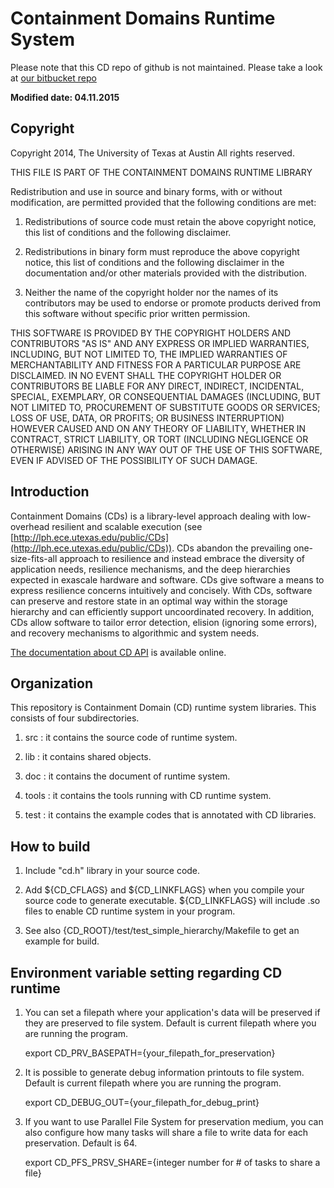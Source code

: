 # **Containment Domains Runtime System** #
Please note that this CD repo of github is not maintained. Please take a look at [our bitbucket repo](https://bitbucket.org/cdresilience/cdruntime/src/master/) 

**Modified date: 04.11.2015**

## **Copyright** ##
Copyright 2014, The University of Texas at Austin 
All rights reserved.

THIS FILE IS PART OF THE CONTAINMENT DOMAINS RUNTIME LIBRARY

Redistribution and use in source and binary forms, with or without
modification, are permitted provided that the following conditions are
met: 


1. Redistributions of source code must retain the above copyright
notice, this list of conditions and the following disclaimer. 


2. Redistributions in binary form must reproduce the above copyright
notice, this list of conditions and the following disclaimer in the
documentation and/or other materials provided with the distribution. 


3. Neither the name of the copyright holder nor the names of its
contributors may be used to endorse or promote products derived from
this software without specific prior written permission. 


THIS SOFTWARE IS PROVIDED BY THE COPYRIGHT HOLDERS AND CONTRIBUTORS
"AS IS" AND ANY EXPRESS OR IMPLIED WARRANTIES, INCLUDING, BUT NOT
LIMITED TO, THE IMPLIED WARRANTIES OF MERCHANTABILITY AND FITNESS
FOR A PARTICULAR PURPOSE ARE DISCLAIMED. IN NO EVENT SHALL THE
COPYRIGHT HOLDER OR CONTRIBUTORS BE LIABLE FOR ANY DIRECT, INDIRECT,
INCIDENTAL, SPECIAL, EXEMPLARY, OR CONSEQUENTIAL DAMAGES (INCLUDING,
BUT NOT LIMITED TO, PROCUREMENT OF SUBSTITUTE GOODS OR SERVICES;
LOSS OF USE, DATA, OR PROFITS; OR BUSINESS INTERRUPTION) HOWEVER
CAUSED AND ON ANY THEORY OF LIABILITY, WHETHER IN CONTRACT, STRICT
LIABILITY, OR TORT (INCLUDING NEGLIGENCE OR OTHERWISE) ARISING IN
ANY WAY OUT OF THE USE OF THIS SOFTWARE, EVEN IF ADVISED OF THE
POSSIBILITY OF SUCH DAMAGE.



## **Introduction** ##

Containment Domains (CDs) is a library-level approach dealing with low-overhead resilient and scalable execution (see [http://lph.ece.utexas.edu/public/CDs](http://lph.ece.utexas.edu/public/CDs)). CDs abandon the prevailing one-size-fits-all approach to resilience and instead embrace the diversity of application needs, resilience mechanisms, and the deep hierarchies expected in exascale hardware and software.  CDs give software a means to express resilience concerns intuitively and concisely.  With CDs, software can preserve and restore state in an optimal way within the storage hierarchy  and can efficiently support uncoordinated recovery.  In addition, CDs allow software to tailor error detection, elision (ignoring some errors), and recovery mechanisms to algorithmic and system needs.

[The documentation about CD API](http://lph.ece.utexas.edu/users/CDAPI/) is available online. 


## **Organization** ##

This repository is Containment Domain (CD) runtime system libraries. This consists of four subdirectories.

1. src : it contains the source code of runtime system.

2. lib : it contains shared objects.

3. doc : it contains the document of runtime system.

4. tools : it contains the tools running with CD runtime system.

5. test : it contains the example codes that is annotated with CD libraries.


## **How to build** ##
1. Include "cd.h" library in your source code.


2. Add ${CD_CFLAGS} and ${CD_LINKFLAGS} when you compile your source code to generate executable. ${CD_LINKFLAGS} will include .so files to enable CD runtime system in your program.


3. See also {CD_ROOT}/test/test_simple_hierarchy/Makefile to get an example for build.



## **Environment variable setting regarding CD runtime** ##
1. You can set a filepath where your application's data will be preserved if they are preserved to file system. Default is current filepath where you are running the program.

    export CD_PRV_BASEPATH={your_filepath_for_preservation}


2. It is possible to generate debug information printouts to file system. Default is current filepath where you are running the program.

    export CD_DEBUG_OUT={your_filepath_for_debug_print}


3. If you want to use Parallel File System for preservation medium, you can also configure how many tasks will share a file to write data for each preservation. Default is 64.

    export CD_PFS_PRSV_SHARE={integer number for # of tasks to share a file}
